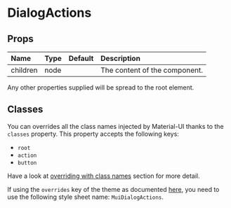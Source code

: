 # DialogActions



## Props
| Name | Type | Default | Description |
|:-----|:-----|:--------|:------------|
| children | node |  | The content of the component. |

Any other properties supplied will be spread to the root element.
## Classes

You can overrides all the class names injected by Material-UI thanks to the `classes` property.
This property accepts the following keys:
- `root`
- `action`
- `button`

Have a look at [overriding with class names](/customization/overrides#overriding-with-class-names)
section for more detail.

If using the `overrides` key of the theme as documented
[here](/customization/themes#customizing-all-instances-of-a-component-type),
you need to use the following style sheet name: `MuiDialogActions`.
